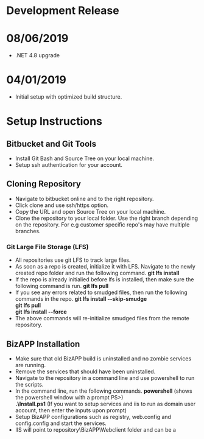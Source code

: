 Development Release
=====================
# 08/06/2019
* .NET 4.8 upgrade

# 04/01/2019
* Initial setup with optimized build structure.

# Setup Instructions
## Bitbucket and Git Tools

* Install Git Bash and Source Tree on your local machine.
* Setup ssh authentication for your account.

## Cloning Repository

* Navigate to bitbucket online and to the right repository.
* Click clone and use ssh/https option.
* Copy the URL and open Source Tree on your local machine.
* Clone the repository to your local folder. Use the right branch depending on the repository. For e.g customer specific repo's may have multiple branches.

### Git Large File Storage (LFS)

* All repositories use git LFS to track large files.
* As soon as a repo is created, initialize it with LFS. Navigate to the newly created repo folder and run the following command.
**git lfs install**   
* If the repo is already initialied before lfs is installed, then make sure the following command is run.
**git lfs pull**      
* If you see any errors related to smudged files, then run the following commands in the repo.
**git lfs install --skip-smudge**     
**git lfs pull**      
**git lfs install --force**
* The above commands will re-initialize smudged files from the remote repository.

## BizAPP Installation

* Make sure that old BizAPP build is uninstalled and no zombie services are running.
* Remove the services that should have been uninstalled. 
* Navigate to the repository in a command line and use powershell to run the scripts. 
* In the command line, run the following commands. 
**powershell** (shows the powershell window with a prompt PS>)       
**.\Install.ps1** (If you want to setup services and iis to run as domain user account, then enter the inputs upon prompt)
* Setup BizAPP configurations such as registry, web.config and config.config and start the services. 
* IIS will point to repository\BizAPP\Webclient folder and can be a